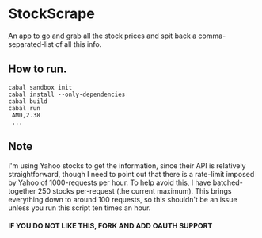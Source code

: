 # StockScrape
An app to go and grab all the stock prices and spit back a comma-separated-list of all this info.


## How to run. 
```
cabal sandbox init
cabal install --only-dependencies
cabal build
cabal run
 AMD,2.38 
 ...
```

## Note
I'm using Yahoo stocks to get the information, since their API is relatively straightforward, though I need to point out that there is a rate-limit imposed by Yahoo of 1000-requests per hour.  To help avoid this, I have batched-together 250 stocks per-request (the current maximum). This brings everything down to around 100 requests, so this shouldn't be an issue unless you run this script ten times an hour.

#### IF YOU DO NOT LIKE THIS, FORK AND ADD OAUTH SUPPORT
